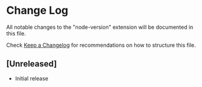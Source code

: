# Change Log

All notable changes to the "node-version" extension will be documented in this file.

Check [Keep a Changelog](http://keepachangelog.com/) for recommendations on how to structure this file.

## [Unreleased]

- Initial release